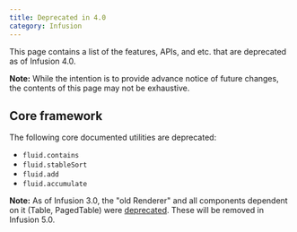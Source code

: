 ```yaml
---
title: Deprecated in 4.0
category: Infusion
---
```


This page contains a list of the features, APIs, and etc. that are deprecated as of Infusion 4.0.

<div class="infusion-docs-note"><strong>Note:</strong> While the intention is to provide advance notice of future
changes, the contents of this page may not be exhaustive.</div>

## Core framework

The following core documented utilities are deprecated:

* `fluid.contains`
* `fluid.stableSort`
* `fluid.add`
* `fluid.accumulate`

<div class="infusion-docs-note"><strong>Note:</strong> As of Infusion 3.0, the "old Renderer" and all components
dependent on it (Table, PagedTable) were <a href="DeprecatedIn3_0.md">deprecated</a>. These will be removed in Infusion 5.0.</div>
